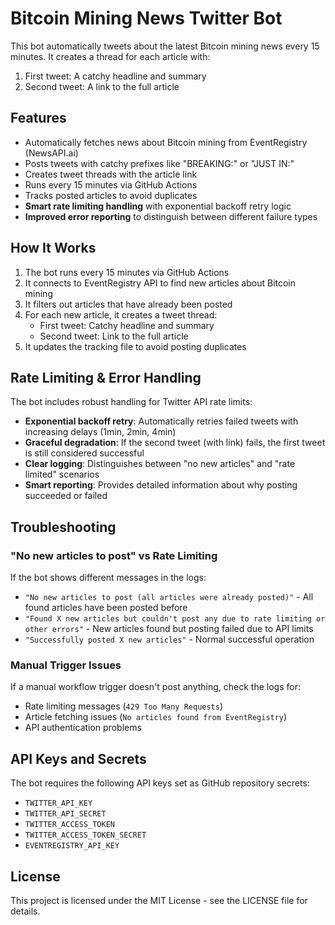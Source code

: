# Bitcoin Mining News Twitter Bot

This bot automatically tweets about the latest Bitcoin mining news every 15 minutes. It creates a thread for each article with:
1. First tweet: A catchy headline and summary
2. Second tweet: A link to the full article

## Features

- Automatically fetches news about Bitcoin mining from EventRegistry (NewsAPI.ai)
- Posts tweets with catchy prefixes like "BREAKING:" or "JUST IN:"
- Creates tweet threads with the article link
- Runs every 15 minutes via GitHub Actions
- Tracks posted articles to avoid duplicates
- **Smart rate limiting handling** with exponential backoff retry logic
- **Improved error reporting** to distinguish between different failure types

## How It Works

1. The bot runs every 15 minutes via GitHub Actions
2. It connects to EventRegistry API to find new articles about Bitcoin mining
3. It filters out articles that have already been posted
4. For each new article, it creates a tweet thread:
   - First tweet: Catchy headline and summary
   - Second tweet: Link to the full article
5. It updates the tracking file to avoid posting duplicates

## Rate Limiting & Error Handling

The bot includes robust handling for Twitter API rate limits:

- **Exponential backoff retry**: Automatically retries failed tweets with increasing delays (1min, 2min, 4min)
- **Graceful degradation**: If the second tweet (with link) fails, the first tweet is still considered successful
- **Clear logging**: Distinguishes between "no new articles" and "rate limited" scenarios
- **Smart reporting**: Provides detailed information about why posting succeeded or failed

## Troubleshooting

### "No new articles to post" vs Rate Limiting

If the bot shows different messages in the logs:

- `"No new articles to post (all articles were already posted)"` - All found articles have been posted before
- `"Found X new articles but couldn't post any due to rate limiting or other errors"` - New articles found but posting failed due to API limits
- `"Successfully posted X new articles"` - Normal successful operation

### Manual Trigger Issues

If a manual workflow trigger doesn't post anything, check the logs for:
- Rate limiting messages (`429 Too Many Requests`)
- Article fetching issues (`No articles found from EventRegistry`)
- API authentication problems

## API Keys and Secrets

The bot requires the following API keys set as GitHub repository secrets:
- `TWITTER_API_KEY`
- `TWITTER_API_SECRET`
- `TWITTER_ACCESS_TOKEN`
- `TWITTER_ACCESS_TOKEN_SECRET`
- `EVENTREGISTRY_API_KEY`

## License

This project is licensed under the MIT License - see the LICENSE file for details.
